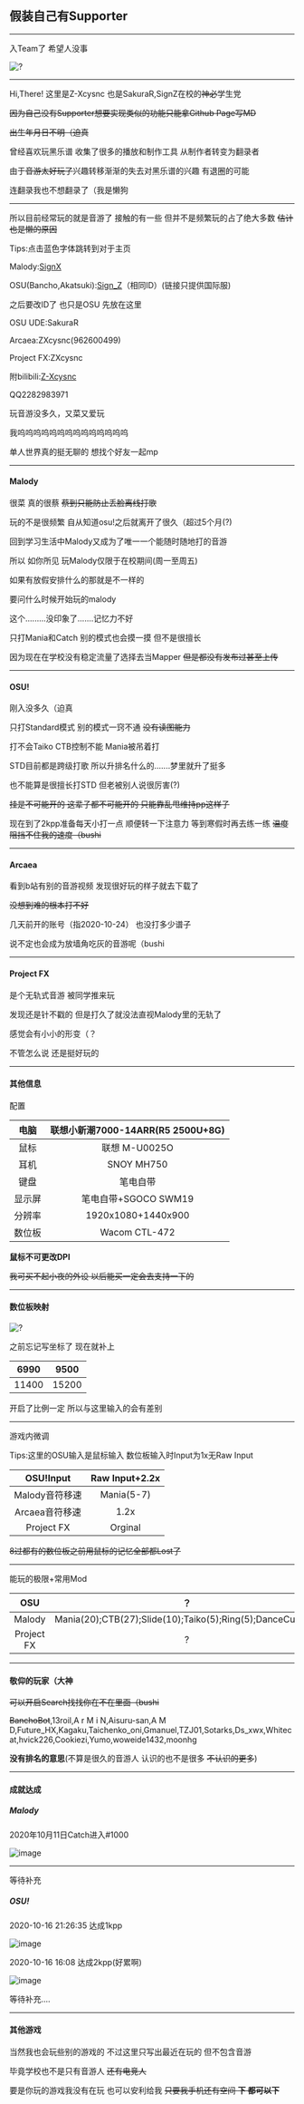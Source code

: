 
## 假装自己有Supporter

---

入Team了 希望人没事

![?](Team.JPG)

---

Hi,There! 这里是Z-Xcysnc 也是SakuraR,SignZ在校的~~神必~~学生党

~~因为自己没有Supporter想要实现类似的功能只能拿Github Page写MD~~

~~出生年月日不明（迫真~~

曾经喜欢玩黑乐谱 收集了很多的播放和制作工具 从制作者转变为翻录者

由于~~音游太好玩了~~兴趣转移渐渐的失去对黑乐谱的兴趣 有退圈的可能

连翻录我也不想翻录了（我是懒狗

---

所以目前经常玩的就是音游了 接触的有一些 但并不是频繁玩的占了绝大多数 ~~估计也是懒的原因~~

Tips:点击蓝色字体跳转到对于主页

Malody:[SignX](http://m.mugzone.net/accounts/user/225816)

OSU(Bancho,Akatsuki):[Sign_Z](http://osu.ppy.sh/users/16233691)（相同ID）(链接只提供国际服)

之后要改ID了 也只是OSU 先放在这里

OSU UDE:SakuraR

Arcaea:ZXcysnc(962600499)

Project FX:ZXcysnc

附bilibili:[Z-Xcysnc](https://space.bilibili.com/178555126?from=search&seid=6522109150022689042)

QQ2282983971

玩音游没多久，又菜又爱玩

我呜呜呜呜呜呜呜呜呜呜呜呜呜呜

单人世界真的挺无聊的 想找个好友一起mp

---

#### Malody

很菜 真的很蔡 ~~蔡到只能防止丢脸离线打歌~~

玩的不是很频繁 自从知道osu!之后就离开了很久（超过5个月(?)

回到学习生活中Malody又成为了唯一一个能随时随地打的音游

所以 如你所见 玩Malody仅限于在校期间(周一至周五)

如果有放假安排什么的那就是不一样的 

要问什么时候开始玩的malody

这个.........没印象了.......记忆力不好

只打Mania和Catch 别的模式也会摸一摸 但不是很擅长

因为现在在学校没有稳定流量了选择去当Mapper ~~但是都没有发布过甚至上传~~

---

#### OSU!

刚入没多久（迫真 

只打Standard模式 别的模式一窍不通 ~~没有读图能力~~

打不会Taiko CTB控制不能 Mania被吊着打

STD目前都是跨级打歌 所以升排名什么的.......梦里就升了挺多

也不能算是很擅长打STD 但老被别人说很厉害(?)

~~挂是不可能开的 这辈子都不可能开的 只能靠乱甩维持pp这样子~~

现在到了2kpp准备每天小打一点 顺便转一下注意力 等到寒假时再去练一练 ~~温度 阻挡不住我的速度（bushi~~

---

#### Arcaea

看到b站有别的音游视频 发现很好玩的样子就去下载了

~~没想到难的根本打不好~~

几天前开的账号（指2020-10-24） 也没打多少谱子

说不定也会成为放墙角吃灰的音游呢（bushi

---

#### Project FX

是个无轨式音游 被同学推来玩

发现还是针不戳的 但是打久了就没法直视Malody里的无轨了

感觉会有小小的形变（？

不管怎么说 还是挺好玩的

---

#### 其他信息

配置

|  电脑  | 联想小新潮7000-14ARR(R5 2500U+8G) |
| :----: | :-------------------------------: |
|  鼠标  |           联想 M-U0025O           |
|  耳机  |            SNOY MH750             |
|  键盘  |             笔电自带              |
| 显示屏 |       笔电自带+SGOCO SWM19        |
| 分辨率 |        1920x1080+1440x900         |
| 数位板 |           Wacom CTL-472           |

**鼠标不可更改DPI**

~~我可买不起小夜的外设 以后能买一定会去支持一下的~~

---

#### 数位板映射

![?](MapSet.png)

之前忘记写坐标了 现在就补上



| 6990  | 9500  |
| :---: | :---: |
| 11400 | 15200 |

开启了比例一定 所以与这里输入的会有差别

---

游戏内微调

Tips:这里的OSU输入是鼠标输入 数位板输入时Input为1x无Raw Input

|   OSU!Input    | Raw Input+2.2x |
| :------------: | :------------: |
| Malody音符移速 |   Mania(5-7)   |
| Arcaea音符移速 |      1.2x      |
|   Project FX   |    Orginal     |

~~8过都有的数位板之前用鼠标的记忆全部都Lost了~~

---

能玩的极限+常用Mod

|    OSU     |                            ？                             | HRHDDT |
| :--------: | :-------------------------------------------------------: | :----: |
|   Malody   | Mania(20);CTB(27);Slide(10);Taiko(5);Ring(5);DanceCube(3) |   HD   |
| Project FX |                             ?                             | NoMod  |

---

#### 敬仰的玩家（大神

~~可以开启Search找找你在不在里面（bushi~~

~~BanchoBot~~,13roil,A r M i N,Aisuru-san,A M D,Future_HX,Kagaku,Taichenko_oni,Gmanuel,TZJ01,Sotarks,Ds_xwx,Whitecat,hvick226,Cookiezi,Yumo,woweide1432,moonhg

**没有排名的意思**(不算是很久的音游人 认识的也不是很多 ~~不认识的更多~~)

---

#### 成就达成

##### Malody

2020年10月11日Catch进入#1000

![image](Screenshot_20201011-144019.jpg)

---

等待补充

##### OSU!

2020-10-16 21:26:35 达成1kpp

![image](1kpp.png)

2020-10-16 16:08 达成2kpp(好累啊)

![image](2kpp_complete.png)

等待补充....

---

#### 其他游戏

当然我也会玩些别的游戏的 不过这里只写出最近在玩的 但不包含音游

毕竟学校也不是只有音游人 ~~还有电竞人~~

要是你玩的游戏我没有在玩 也可以安利给我 ~~只要我手机还有空间 **下 都可以下**~~

